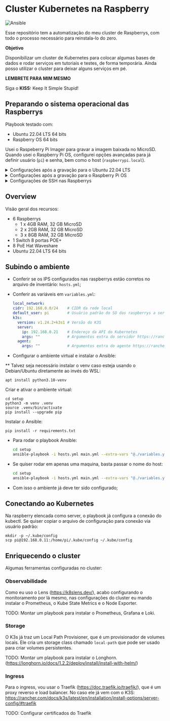 # Cluster Kubernetes na Raspberry

![Ansible](https://img.shields.io/badge/Ansible-%3E%3D6.1.0-red?logo=ansible&logoColor=white)

Esse repositório tem a automatização do meu cluster de Raspberrys, com todo o processo necessário para reinstala-lo do zero.

**Objetivo**

Disponibilizar um cluster de Kubernetes para colocar algumas bases de dados e rodar serviços em tutoriais e testes, de forma temporária.
Ainda posso utilizar o cluster para deixar alguns serviços em pé.

**LEMBRETE PARA MIM MESMO**

Siga o **KISS:** Keep It Simple Stupid!

## Preparando o sistema operacional das Raspberrys

Playbook testado com:
 - Ubuntu 22.04 LTS 64 bits
 - Raspberry OS 64 bits

Usei o Raspeberry Pi Imager para gravar a imagem baixada no MicroSD.
Quando usei o Raspberry Pi OS, configurei opções avançadas para já definir usuário (`pi`) e senha, bem como o host (`raspberrypi.local`).

<details>
<summary>Configurações após a gravação para o Ubuntu 22.04 LTS</summary>

Como a imagem vem com o Cloud-init, deixei o IP configurado, de modo a facilitar o acesso, editando o arquivo `network-config`.
Coloquei o seguinte conteúdo:

```yaml
version: 2
ethernets:
  eth0:
    dhcp4: false
    addresses:
      - 192.168.0.21/24
    gateway4: 192.168.0.1
    nameservers:
      search: [home.tchecode.com]
      addresses: [192.168.0.1]
```

Após isso, é necessário alterar a senha do usuário padrão `ubuntu`, conectando via SSH.

</details>

<details>
<summary>Configurações após a gravação para o Raspberry Pi OS</summary>

Diferente do Ubuntu, não encontrei uma forma de definir o IP estático antes, portanto primeiro preciso localizar o IP que o DHCP irá atribuir assim que ligar: 

```shell
PING raspberrypi.local (192.168.0.114) 56(84) bytes of data.
64 bytes from 192.168.0.114 (192.168.0.114): icmp_seq=1 ttl=63 time=1.33 ms
64 bytes from 192.168.0.114 (192.168.0.114): icmp_seq=2 ttl=63 time=1.00 ms
```

Aqui no ambiente funcionou o ping devido o suporte do roteador e ao fato de eu ter configurado o hostname na instalação do Raspberry OS.
Mas há outras alternativas para localizar o IP, como o nmap:

```shell
nmap -sn 192.168.0.0/24
```	
Ele roda um comando ping em todos os IPs da rede e retorna os que responderam, permitindo identificarmos o host que queremos.

Com o IP em mãos, podemos acessar a máquina via SSH e alterar o ip para estático, editando o arquivo `/etc/dhcpcd.conf`:

```ini
interface eth0
static ip_address=192.168.0.21/24
static routers=192.168.0.1
static domain_name_servers=192.168.0.1
```

Reiniciar a raspberry para garantir. Após isso, podemos acessar via SSH novamente agora já com o IP estático.

</details>

<details>
<summary>Configurações de SSH nas Raspberrys </summary>

### Configurações de SSH nas Raspberrys

Ao criar um par de chaves SSH e registrar a pública nos servidores, podemos conectar a partir da nossa máquina (ou de onde for necessário) sem solicitar senhas.

Os passos para configurá-la estão abaixo:

**Criando as chaves**

Para gerar um novo par de chaves:

```shell
ssh-keygen -C "raspberrys" -f ~/.ssh/raspberrys -t rsa -b 4096 -q -N ""
```

A seguir, vamos configurar para que o ssh encontre estas identidades facilmente, editando o arquivo ~/.ssh/config:

```
IdentityFile ~/.ssh/id_rsa
IdentityFile ~/.ssh/raspberrys
```

E em seguida copiar a chave pública para o servidor:

```shell
ssh-copy-id -i ~/.ssh/raspberrys.pub ubuntu@192.168.0.21
```

</details>

## Overview

Visão geral dos recursos:

- 6 Raspberrys
  - 1 x 4GB RAM, 32 GB MicroSD    
  - 2 x 2GB RAM, 32 GB MicroSD
  - 3 x 8GB RAM, 32 GB MicroSD
- 1 Switch 8 portas POE+
- 8 PoE Hat Waveshare
- Ubuntu 22.04 LTS 64 bits

## Subindo o ambiente

- Conferir se os IPS configurados nas raspberrys estão corretos no arquivo de inventário: `hosts.yml`;
- Conferir as variáveis em `variables.yml`:

  ```yaml
  local_network:
  cidr: 192.168.0.0/24    # CIDR da rede local
  default_user: pi        # Usuário padrão do SO das raspberrys a ser utilizado pelo Ansible
  k3s:
    version: v1.24.2+k3s1 # Versão do K3S
    server:
      ip: 192.168.0.21    # Endereço da API do Kubernetes
      args: ""            # Argumentos extra do servidor https://rancher.com/docs/k3s/latest/en/installation/install-options/server-config/
    agent:
      args: ""            # Argumentos extra do agente https://rancher.com/docs/k3s/latest/en/installation/install-options/agent-config/
  ```
- Configurar o ambiente virtual e instalar o Ansible:

** Talvez seja necessário instalar o venv caso esteja usando o Debian/Ubuntu diretamente ao invés do WSL:

  ```shell
  apt install python3.10-venv
  ```

  Criar e ativar o ambiente virtual:
  ```shell
  cd setup
  python3 -m venv .venv
  source .venv/bin/activate
  pip install --upgrade pip
  ```

  Instalar o Ansible:
  ```shell
  pip install -r requirements.txt
  ```

- Para rodar o playbook Ansible:

  ```bash
  cd setup
  ansible-playbook -i hosts.yml main.yml --extra-vars "@./variables.yml"
  ```

- Se quiser rodar em apenas uma maquina, basta passar o nome do host:

  ```bash
  cd setup
  ansible-playbook -i hosts.yml main.yml --extra-vars "@./variables.yml" --limit "192.168.0.16"
  ```

- Com isso o ambiente já deve ter sido configurado;

## Conectando ao Kubernetes

Na raspberry elencada como server, o playbook já configura a conexão do kubectl. Se quiser copiar o arquivo de configuração para conexão via usuário padrão: 

```shell
mkdir -p ~/.kube/config
scp pi@192.168.0.11:/home/pi/.kube/config ~/.kube/config
```

## Enriquecendo o cluster

Algumas ferramentas configuradas no cluster:

### Observabilidade

Como eu uso o Lens (https://k8slens.dev/), acabo configurando o monitoramento por lá mesmo, nas configurações do cluster eu mando instalar o Prometheus, o Kube State Metrics e o Node Exporter.

TODO: Montar um playbook para instalar o Prometheus, Grafana e Loki.

### Storage

O K3s já traz um Local Path Provisioner, que é um provisionador de volumes locais. Ele cria um storage class chamado `local-path` que pode ser usado para criar volumes persistentes.	

TODO: Montar um playbook para instalar o Longhorn.  (https://longhorn.io/docs/1.2.2/deploy/install/install-with-helm/)  

### Ingress

Para o ingress, vou usar o Traefik (https://doc.traefik.io/traefik/), que é um proxy reverso e load balancer. No caso ele já vem com o K3S: https://rancher.com/docs/k3s/latest/en/installation/install-options/server-config/#traefik

TODO: Configurar certificados do Traefik